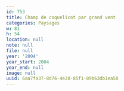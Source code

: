 ```yaml
---
id: 753
title: Champ de coquelicot par grand vent
categories: Paysages
w: 81
h: 54
location: null
note: null
file: null
year: '2004'
year_start: 2004
year_end: null
image: null
uuid: 6aa7fa37-8d76-4e28-85f1-89b63db1ea58
---
```


